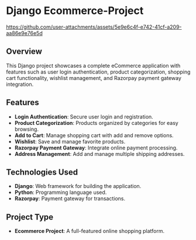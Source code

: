 
# Django Ecommerce-Project


https://github.com/user-attachments/assets/5e9e6c4f-e742-41cf-a209-aa86e9e76e5d


## Overview

This Django project showcases a complete eCommerce application with features such as user login authentication, product categorization, shopping cart functionality, wishlist management, and Razorpay payment gateway integration.

## Features

- **Login Authentication**: Secure user login and registration.
- **Product Categorization**: Products organized by categories for easy browsing.
- **Add to Cart**: Manage shopping cart with add and remove options.
- **Wishlist**: Save and manage favorite products.
- **Razorpay Payment Gateway**: Integrate online payment processing.
- **Address Management**: Add and manage multiple shipping addresses.

## Technologies Used

- **Django**: Web framework for building the application.
- **Python**: Programming language used.
- **Razorpay**: Payment gateway for transactions.

## Project Type
- **Ecommerce Project**: A full-featured online shopping platform.






